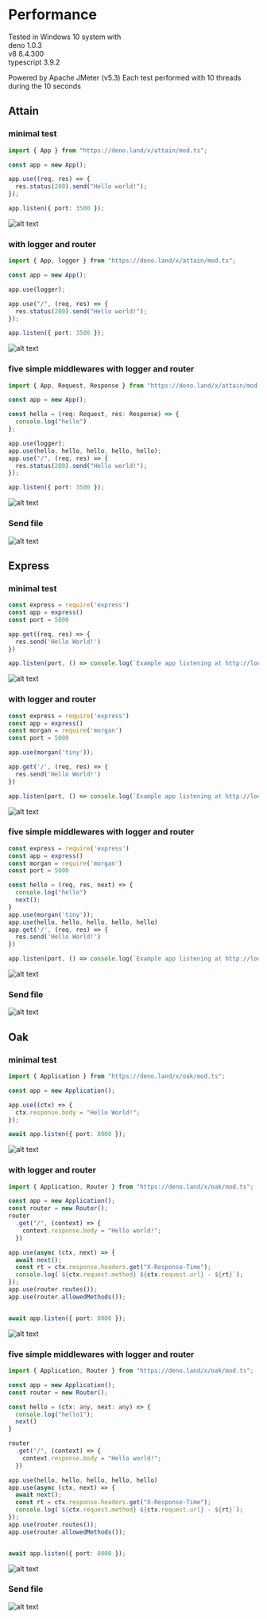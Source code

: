 # Performance

Tested in Windows 10 system with 
<br />deno 1.0.3 
<br />v8 8.4.300
<br />typescript 3.9.2

Powered by Apache JMeter (v5.3)
Each test performed with 10 threads during the 10 seconds

## Attain

### minimal test

```ts
import { App } from "https://deno.land/x/attain/mod.ts";

const app = new App();

app.use((req, res) => {
  res.status(200).send("Hello world!");
});

app.listen({ port: 3500 });
```
![alt text](https://github.com/aaronwlee/Attain/blob/master/performance/attain.png?raw=true "Attain performance")

### with logger and router

```ts
import { App, logger } from "https://deno.land/x/attain/mod.ts";

const app = new App();

app.use(logger);

app.use("/", (req, res) => {
  res.status(200).send("Hello world!");
});

app.listen({ port: 3500 });
```

![alt text](https://github.com/aaronwlee/Attain/blob/master/performance/attain-middle.png?raw=true "Attain performance")

### five simple middlewares with logger and router

```ts
import { App, Request, Response } from "https://deno.land/x/attain/mod.ts";

const app = new App();

const hello = (req: Request, res: Response) => {
  console.log("hello")
};

app.use(logger);
app.use(hello, hello, hello, hello, hello);
app.use("/", (req, res) => {
  res.status(200).send("Hello world!");
});

app.listen({ port: 3500 });
```

![alt text](https://github.com/aaronwlee/Attain/blob/master/performance/attain-middlewithfive.png?raw=true "Attain performance")

### Send file

![alt text](https://github.com/aaronwlee/Attain/blob/master/performance/attain-filesend.png?raw=true "Attain performance")


## Express

### minimal test

```ts
const express = require('express')
const app = express()
const port = 5000

app.get((req, res) => {
  res.send('Hello World!')
})

app.listen(port, () => console.log(`Example app listening at http://localhost:${port}`))
```

![alt text](https://github.com/aaronwlee/Attain/blob/master/performance/express.png?raw=true "Express performance")

### with logger and router

```ts
const express = require('express')
const app = express()
const morgan = require('morgan')
const port = 5000

app.use(morgan('tiny'));

app.get('/', (req, res) => {
  res.send('Hello World!')
})

app.listen(port, () => console.log(`Example app listening at http://localhost:${port}`))
```

![alt text](https://github.com/aaronwlee/Attain/blob/master/performance/express-middle.png?raw=true "Express performance")


### five simple middlewares with logger and router

```ts
const express = require('express')
const app = express()
const morgan = require('morgan')
const port = 5000

const hello = (req, res, next) => {
  console.log("hello")
  next();
}
app.use(morgan('tiny'));
app.use(hello, hello, hello, hello, hello)
app.get('/', (req, res) => {
  res.send('Hello World!')
})

app.listen(port, () => console.log(`Example app listening at http://localhost:${port}`))
```

![alt text](https://github.com/aaronwlee/Attain/blob/master/performance/express-middlewithfive.png?raw=true "Express performance")

### Send file

![alt text](https://github.com/aaronwlee/Attain/blob/master/performance/express-sendfile.png?raw=true "Express performance")


## Oak


### minimal test

```ts
import { Application } from "https://deno.land/x/oak/mod.ts";

const app = new Application();

app.use((ctx) => {
  ctx.response.body = "Hello World!";
});

await app.listen({ port: 8000 });
```

![alt text](https://github.com/aaronwlee/Attain/blob/master/performance/oak.png?raw=true "Oak performance")

### with logger and router

```ts
import { Application, Router } from "https://deno.land/x/oak/mod.ts";

const app = new Application();
const router = new Router();
router
  .get("/", (context) => {
    context.response.body = "Hello world!";
  })

app.use(async (ctx, next) => {
  await next();
  const rt = ctx.response.headers.get("X-Response-Time");
  console.log(`${ctx.request.method} ${ctx.request.url} - ${rt}`);
});
app.use(router.routes());
app.use(router.allowedMethods());


await app.listen({ port: 8000 });
```

![alt text](https://github.com/aaronwlee/Attain/blob/master/performance/oak-middle.png?raw=true "Oak performance")

### five simple middlewares with logger and router

```ts
import { Application, Router } from "https://deno.land/x/oak/mod.ts";

const app = new Application();
const router = new Router();

const hello = (ctx: any, next: any) => {
  console.log("hello1");
  next()
}

router
  .get("/", (context) => {
    context.response.body = "Hello world!";
  })

app.use(hello, hello, hello, hello, hello)
app.use(async (ctx, next) => {
  await next();
  const rt = ctx.response.headers.get("X-Response-Time");
  console.log(`${ctx.request.method} ${ctx.request.url} - ${rt}`);
});
app.use(router.routes());
app.use(router.allowedMethods());


await app.listen({ port: 8000 });
```

![alt text](https://github.com/aaronwlee/Attain/blob/master/performance/oak-middlewithfive.png?raw=true "Oak performance")

### Send file

![alt text](https://github.com/aaronwlee/Attain/blob/master/performance/oak-filesend.png?raw=true "Oak performance")
